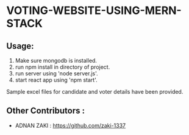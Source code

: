 # VOTING-WEBSITE-USING-MERN-STACK

## Usage:

  1. Make sure mongodb is installed.
  2. run npm install in directory of project.
  3. run server using 'node server.js'.
  4. start react app using 'npm start'.
  
  Sample excel files for candidate and voter details have been provided.

## Other Contributors :
* ADNAN ZAKI : https://github.com/zaki-1337
